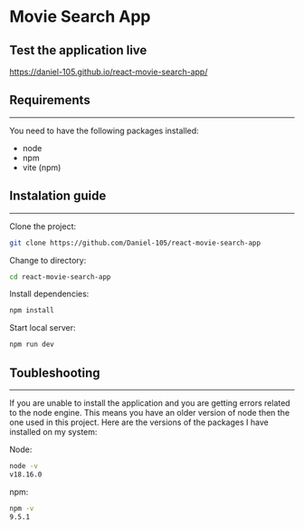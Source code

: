 # Movie Search App

## Test the application live

https://daniel-105.github.io/react-movie-search-app/

## Requirements

---

You need to have the following packages installed:

- node
- npm
- vite (npm)

## Instalation guide

---

Clone the project:

```bash
git clone https://github.com/Daniel-105/react-movie-search-app
```

Change to directory:

```bash
cd react-movie-search-app
```

Install dependencies:

```bash
npm install
```

Start local server:

```bash
npm run dev
```

## Toubleshooting

---

If you are unable to install the application and you are getting errors related to the node engine. This means you have an older version of node then the one used in this project.
Here are the versions of the packages I have installed on my system:

Node:

```bash
node -v
v18.16.0
```

npm:

```bash
npm -v
9.5.1
```
